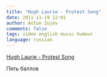 ```yaml
---
title: "Hugh Laurie - Protest Song"
date: 2011-11-19 12:01
author: Anton Zujev
comments: false
tags: video english music humour
language: russian
---
```


<div class="fotorama" data-width="100%" data-allowfullscreen="native">
  <a href="http://youtube.com/watch?v=haDHLCcSdGc">Hugh Laurie - Protest Song</a>
</div>

Пять баллов